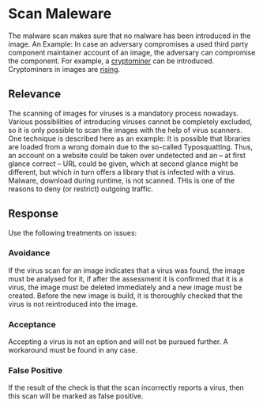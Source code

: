 # Scan Maleware 
The malware scan makes sure that no malware has been introduced in the image. 
An Example: In case an adversary compromises a used third party component maintainer account of an image, the adversary can 
compromise the component. For example, a [cryptominer](https://www.csoonline.com/article/3253572/what-is-cryptojacking-how-to-prevent-detect-and-recover-from-it.html) can be introduced. Cryptominers in images are [rising](https://www.infoq.com/news/2020/12/dockerhub-image-vulnerabilities/).

## Relevance
The scanning of images for viruses is a mandatory process nowadays. Various possibilities of introducing viruses cannot be completely excluded, so it is only possible to scan the images with the help of virus scanners. One technique is described here as an example: It is possible that libraries are loaded from a wrong domain due to the so-called Typosquatting. Thus, an account on a website could be taken over undetected and an – at first glance correct – URL could be given, which at second glance might be different, but which in turn offers a library that is infected with a virus.
Malware, download during runtime, is not scanned. THis is one of the reasons to deny (or restrict) outgoing traffic.

## Response
Use the following treatments on issues:

### Avoidance
If the virus scan for an image indicates that a virus was found, the image must be analysed for it, if after the assessment it is confirmed that it is a virus, the image must be deleted immediately and a new image must be created. Before the new image is build, it is thoroughly checked that the virus is not reintroduced into the image.

### Acceptance
Accepting a virus is not an option and will not be pursued further. A workaround must be found in any case.

### False Positive
If the result of the check is that the scan incorrectly reports a virus, then this scan will be marked as false positive.
